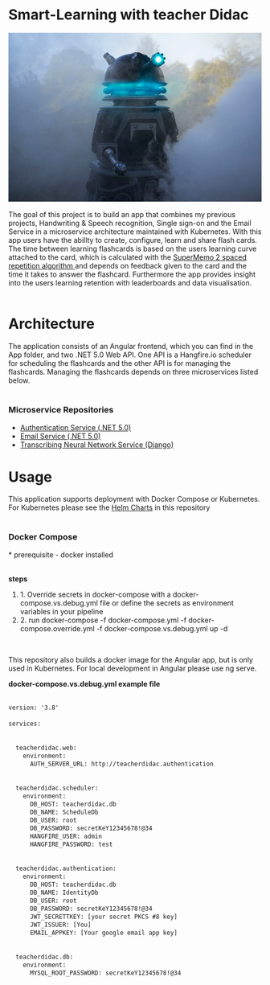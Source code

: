 # Smart-Learning with teacher Didac

<img src="https://github.com/JeroenMBooij/Smart-Learning/blob/main/Images/didac.jpg"></img>

The goal of this project is to build an app that combines my previous projects, Handwriting & Speech recognition, Single sign-on and the Email Service in a microservice architecture maintained with Kubernetes. With this app users have the abillty to create, configure, learn and share flash cards. The time between learning flashcards is based on the users learning curve attached to the card, which is calculated with the <a href='https://www.supermemo.com/en/archives1990-2015/english/ol/sm2' target='_blank'> SuperMemo 2 spaced repetition algorithm </a> and depends on feedback given to the card and the time it takes to answer the flashcard. Furthermore the app provides insight into the users learning retention with leaderboards and data visualisation. </br></br>

<h1>Architecture</h1>
The application consists of an Angular frontend, which you can find in the App folder, and two .NET 5.0 Web API. One API is a Hangfire.io scheduler for scheduling the flashcards and the other API is for managing the flashcards. Managing the flashcards depends on three microservices listed below. </br></br>
<h3> Microservice Repositories </h3>
<ul>
  <li><a href="https://github.com/JeroenMBooij/JWT-SSO-Authentication">Authentication Service (.NET 5.0)</a></li>
  <li><a href="https://github.com/JeroenMBooij/Email-Service">Email Service (.NET 5.0)</a></li>
  <li><a href="https://github.com/JeroenMBooij/Transcribing_Neural_Networks">Transcribing Neural Network Service (Django)</a></li>
</ul>


<h1>Usage</h1>
This application supports deployment with Docker Compose or Kubernetes. For Kubernetes please see the <a href="https://github.com/JeroenMBooij/Smart-Learning/tree/main/Helm">Helm Charts</a> in this repository </br></br>

<h3>Docker Compose</h3>
* prerequisite - docker installed <br/><br/>
  
<b>steps</b>
<ol>
  <li> 1. Override secrets in docker-compose with a docker-compose.vs.debug.yml file or define the secrets as environment variables in your pipeline</li>
  <li> 2. run docker-compose -f docker-compose.yml -f docker-compose.override.yml -f docker-compose.vs.debug.yml up -d</li>
 </ol>
</br>

This repository also builds a docker image for the Angular app, but is only used in Kubernetes. For local development in Angular please use ng serve. </br>

<b>docker-compose.vs.debug.yml example file</b>

```

version: '3.8'

services:

      
  teacherdidac.web:
    environment:
      AUTH_SERVER_URL: http://teacherdidac.authentication

      
  teacherdidac.scheduler:
    environment:
      DB_HOST: teacherdidac.db
      DB_NAME: ScheduleDb
      DB_USER: root
      DB_PASSWORD: secretKeY12345678!@34
      HANGFIRE_USER: admin
      HANGFIRE_PASSWORD: test


  teacherdidac.authentication:
    environment:
      DB_HOST: teacherdidac.db
      DB_NAME: IdentityDb
      DB_USER: root
      DB_PASSWORD: secretKeY12345678!@34
      JWT_SECRETTKEY: [your secret PKCS #8 key]
      JWT_ISSUER: [You]
      EMAIL_APPKEY: [Your google email app key]
      

  teacherdidac.db:
    environment:
      MYSQL_ROOT_PASSWORD: secretKeY12345678!@34
      
```

